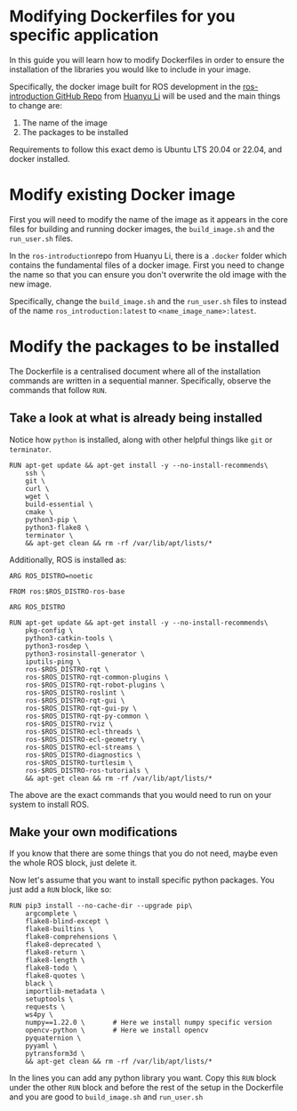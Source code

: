 # Modifying Dockerfiles for you specific application 

In this guide you will learn how to modify Dockerfiles in order to ensure the installation of the libraries you would like to include in your image.

Specifically, the docker image built for ROS development in the [ros-introduction GitHub Repo](https://github.com/MRAC-IAAC/ros-introduction) from [Huanyu Li](https://www.linkedin.com/in/huanyu-li-457590268/) will be used and the main things to change are:

1. The name of the image
2. The packages to be installed

Requirements to follow this exact demo is Ubuntu LTS 20.04 or 22.04, and docker installed.

# Modify existing Docker image

First you will need to modify the name of the image as it appears in the core files for building and running docker images, the `build_image.sh` and the `run_user.sh` files.

In the `ros-introduction`repo from Huanyu Li, there is a `.docker` folder which contains the fundamental files of a docker image. First you need to change the name so that you can ensure you don't overwrite the old image with the new image.

Specifically, change the `build_image.sh` and the `run_user.sh` files to instead of the name `ros_introduction:latest` to `<name_image_name>:latest`.

# Modify the packages to be installed

The Dockerfile is a centralised document where all of the installation commands are written in a sequential manner. Specifically, observe the commands that follow `RUN`.

## Take a look at what is already being installed

Notice how `python` is installed, along with other helpful things like `git` or `terminator`.

```
RUN apt-get update && apt-get install -y --no-install-recommends\
    ssh \
    git \
    curl \
    wget \
    build-essential \
    cmake \
    python3-pip \
    python3-flake8 \
    terminator \
    && apt-get clean && rm -rf /var/lib/apt/lists/*
```

Additionally, ROS is installed as:

```
ARG ROS_DISTRO=noetic

FROM ros:$ROS_DISTRO-ros-base

ARG ROS_DISTRO

RUN apt-get update && apt-get install -y --no-install-recommends\
    pkg-config \
    python3-catkin-tools \
    python3-rosdep \
    python3-rosinstall-generator \
    iputils-ping \
    ros-$ROS_DISTRO-rqt \
    ros-$ROS_DISTRO-rqt-common-plugins \
    ros-$ROS_DISTRO-rqt-robot-plugins \
    ros-$ROS_DISTRO-roslint \
    ros-$ROS_DISTRO-rqt-gui \
    ros-$ROS_DISTRO-rqt-gui-py \
    ros-$ROS_DISTRO-rqt-py-common \
    ros-$ROS_DISTRO-rviz \
    ros-$ROS_DISTRO-ecl-threads \
    ros-$ROS_DISTRO-ecl-geometry \
    ros-$ROS_DISTRO-ecl-streams \
    ros-$ROS_DISTRO-diagnostics \
    ros-$ROS_DISTRO-turtlesim \
    ros-$ROS_DISTRO-ros-tutorials \
    && apt-get clean && rm -rf /var/lib/apt/lists/*
```

The above are the exact commands that you would need to run on your system to install ROS.

## Make your own modifications

If you know that there are some things that you do not need, maybe even the whole ROS block, just delete it.

Now let's assume that you want to install specific python packages. You just add a `RUN` block, like so:

```
RUN pip3 install --no-cache-dir --upgrade pip\
    argcomplete \
    flake8-blind-except \
    flake8-builtins \
    flake8-comprehensions \
    flake8-deprecated \
    flake8-return \
    flake8-length \
    flake8-todo \
    flake8-quotes \
    black \
    importlib-metadata \
    setuptools \
    requests \
    ws4py \
    numpy==1.22.0 \       # Here we install numpy specific version
    opencv-python \       # Here we install opencv
    pyquaternion \
    pyyaml \
    pytransform3d \
    && apt-get clean && rm -rf /var/lib/apt/lists/*
```

In the lines you can add any python library you want. Copy this `RUN` block under the other `RUN` block and before the rest of the setup in the Dockerfile and you are good to `build_image.sh` and `run_user.sh`
